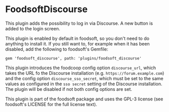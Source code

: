 FoodsoftDiscourse
=================

This plugin adds the possibility to log in via Discourse. A new button is added
to the login screen.

This plugin is enabled by default in foodsoft, so you don't need to do anything
to install it. If you still want to, for example when it has been disabled,
add the following to foodsoft's Gemfile:

```Gemfile
gem 'foodsoft_discourse', path: 'plugins/foodsoft_discourse'
```

This plugin introduces the foodcoop config option `discourse_url`, which takes
the URL fo the Discourse installation (e.g. `https://forum.example.com`) and the
config option `discourse_sso_secret`, which must be set to the same values as
configured in the `sso secret` setting of the Discourse installation. The plugin
will be disabled if not both config options are set.

This plugin is part of the foodsoft package and uses the GPL-3 license (see
foodsoft's LICENSE for the full license text).

